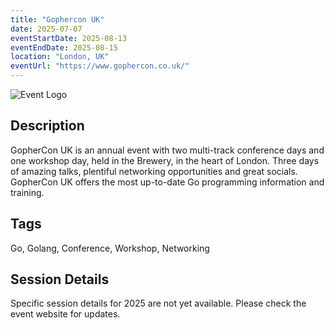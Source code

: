 ```yaml
---
title: "Gophercon UK"
date: 2025-07-07
eventStartDate: 2025-08-13
eventEndDate: 2025-08-15
location: "London, UK"
eventUrl: "https://www.gophercon.co.uk/"
---
```


![Event Logo](https://www.gophercon.co.uk/assets/images/gophercon.svg)

## Description
GopherCon UK is an annual event with two multi-track conference days and one workshop day, held in the Brewery, in the heart of London. Three days of amazing talks, plentiful networking opportunities and great socials. GopherCon UK offers the most up-to-date Go programming information and training.

## Tags
Go, Golang, Conference, Workshop, Networking

## Session Details
Specific session details for 2025 are not yet available. Please check the event website for updates.
